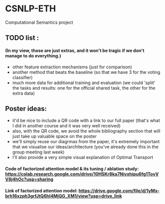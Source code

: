 # CSNLP-ETH
Computational Semantics project

## TODO list :
#### (In my view, those are just extras, and it won't be tragic if we don't manage to do everything.)
- other feature extraction mechanisms (just for comparison)
- another method that beats the baseline (so that we have 3 for the voting classifier)
- much more data for additional training and evaluation (we could 'split' the tasks and results: one for the official shared task, the other for the extra data)


## Poster ideas:
- it'd be nice to include a QR code with a link to our full paper (that's what I did in another course and it was very well received)
- also, with the QR code, we avoid the whole bibliography section that will just take up valuable space on the poster
- we'll simply reuse our diagrmas from the paper, it's extremely important that we visualise our ideas/architecture (you've already done this in the group meeting last week)
- I'll also provide a very simple visual explanation of Optimal Transport
  
#### Code of factorized attention model & its tuning / ablation study: https://colab.research.google.com/drive/10HSKr8ka7Nivxhipu6fg1TovVV8j4hOc?usp=sharing
#### Link of factorized attention model: https://drive.google.com/file/d/1yMx-brh16xzph3grfJtQ6hI4MjQG_XM1/view?usp=drive_link
